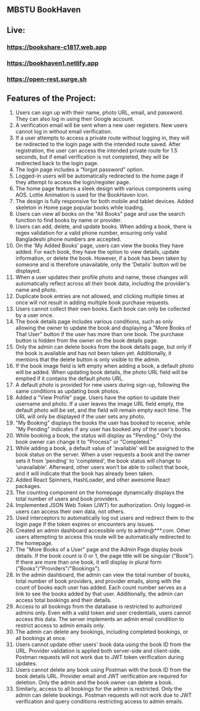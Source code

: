 ## MBSTU BookHaven

## Live:

### https://bookshare-c1817.web.app

### https://bookhaven1.netlify.app

### https://open-rest.surge.sh

## Features of the Project:

1. Users can sign up with their name, photo URL, email, and password. They can also log in using their Google account.
2. A verification email will be sent when a new user registers. New users cannot log in without email verification.
3. If a user attempts to access a private route without logging in, they will be redirected to the login page with the intended route saved. After registration, the user can access the intended private route for 1.5 seconds, but if email verification is not completed, they will be redirected back to the login page.
4. The login page includes a "forgot password" option.
5. Logged-in users will be automatically redirected to the home page if they attempt to access the login/register page.
6. The home page features a sleek design with various components using AOS. Lottie Animation is used for the BookHaven icon.
7. The design is fully responsive for both mobile and tablet devices. Added skeleton in Home page popular books while loading.
8. Users can view all books on the "All Books" page and use the search function to find books by name or provider.
9. Users can add, delete, and update books. When adding a book, there is regex validation for a valid phone number, ensuring only valid Bangladeshi phone numbers are accepted.
10. On the 'My Added Books' page, users can view the books they have added. For each book, they have the option to view details, update information, or delete the book. However, if a book has been taken by someone and is therefore unavailable, only the 'Details' button will be displayed.
11. When a user updates their profile photo and name, these changes will automatically reflect across all their book data, including the provider's name and photo.
12. Duplicate book entries are not allowed, and clicking multiple times at once will not result in adding multiple book purchase requests.
13. Users cannot collect their own books. Each book can only be collected by a user once.
14. The book details page includes various conditions, such as only allowing the owner to update the book and displaying a "More Books of That User" button if the user has more than one book. The purchase button is hidden from the owner on the book details page.
15. Only the admin can delete books from the book details page, but only if the book is available and has not been taken yet. Additionally, it mentions that the delete button is only visible to the admin.
16. If the book image field is left empty when adding a book, a default photo will be added. When updating book details, the photo URL field will be emptied if it contains the default photo URL.
17. A default photo is provided for new users during sign-up, following the same conditions as updating book photos.
18. Added a "View Profile" page. Users have the option to update their username and photo. If a user leaves the image URL field empty, the default photo will be set, and the field will remain empty each time. The URL will only be displayed if the user sets any photo.
19. "My Booking" displays the books the user has booked to receive, while "My Pending" indicates if any user has booked any of the user's books.
20. While booking a book, the status will display as "Pending." Only the book owner can change it to "Process" or "Completed."
21. While adding a book, a default value of 'available' will be assigned to the book status on the server. When a user requests a book and the owner sets it from 'pending' to 'completed', the book status will change to 'unavailable'. Afterward, other users won't be able to collect that book, and it will indicate that the book has already been taken.
22. Added React Spinners, HashLoader, and other awesome React packages.
23. The counting component on the homepage dynamically displays the total number of users and book providers.
24. Implemented JSON Web Token (JWT) for authorization. Only logged-in users can access their own data, not others.
25. Used interceptors to automatically log out users and redirect them to the login page if the token expires or encounters any issues.
26. Created an admin dashboard accessible only to admin@\*\*\*.com. Other users attempting to access this route will be automatically redirected to the homepage.
27. The "More Books of a User" page and the Admin Page display book details. If the book count is 0 or 1, the page title will be singular ("Book"). If there are more than one book, it will display in plural form ("Books"/"Providers"/"Bookings").
28. In the admin dashboard, the admin can view the total number of books, total number of book providers, and provider emails, along with the count of books each user has added. Each count number serves as a link to see the books added by that user. Additionally, the admin can access total bookings and their details.
29. Access to all bookings from the database is restricted to authorized admins only. Even with a valid token and user credentials, users cannot access this data. The server implements an admin email condition to restrict access to admin emails only.
30. The admin can delete any bookings, including completed bookings, or all bookings at once.
31. Users cannot update other users' book data using the book ID from the URL. Provider validation is applied both server-side and client-side. Postman requests will not work due to JWT token verification during updates.
32. Users cannot delete any book using Postman with the book ID from the book details URL. Provider email and JWT verification are required for deletion. Only the admin and the book owner can delete a book.
33. Similarly, access to all bookings for the admin is restricted. Only the admin can delete bookings. Postman requests will not work due to JWT verification and query conditions restricting access to admin emails.
